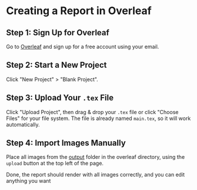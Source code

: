 # Creating a Report in Overleaf

## Step 1: Sign Up for Overleaf
Go to [Overleaf](https://www.overleaf.com/) and sign up for a free account using your email.

## Step 2: Start a New Project
Click "New Project" > "Blank Project".

## Step 3: Upload Your `.tex` File
Click "Upload Project", then drag & drop your `.tex` file or click "Choose Files" for your file system. The file is already named `main.tex`, so it will work automatically.

## Step 4: Import Images Manually
Place all images from the [output](../outputs) folder in the overleaf directory, using the `upload` button at the top left of the page.

Done, the report should render with all images correctly, and you can edit anything you want
